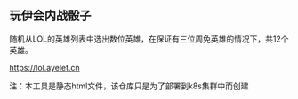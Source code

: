 玩伊会内战骰子
----
随机从LOL的英雄列表中选出数位英雄，在保证有三位周免英雄的情况下，共12个英雄。

https://lol.ayelet.cn

注：本工具是静态html文件，该仓库只是为了部署到k8s集群中而创建
